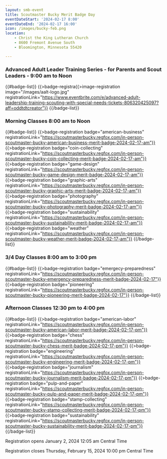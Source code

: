 ```yaml
---
layout: smb-event
title: Scoutmaster Bucky Merit Badge Day
eventDateStart: '2024-02-17 8:00'
eventDateEnd: '2024-02-17 16:00'
icon: /images/bucky-feb.png
location:
    - Christ the King Lutheran Church
    - 8600 Fremont Avenue South
    - Bloomington, Minnesota 55420

---
```


### Advanced Adult Leader Training Series - for Parents and Scout Leaders -  9:00 am to Noon

{{#badge-list}}
{{>badge-registra{{>image-registration image="/images/aalt-logo.jpg" registrationLink="https://www.eventbrite.com/e/advanced-adult-leadership-training-scouting-with-special-needs-tickets-806320425097?aff=oddtdtcreator"}}
{{/badge-list}}

### Morning Classes 8:00 am to Noon

{{#badge-list}}
{{>badge-registration badge="american-business" registrationLink="https://scoutmasterbucky.regfox.com/in-person-scoutmaster-bucky-american-business-merit-badge-2024-02-17-am"}}
{{>badge-registration badge="coin-collecting" registrationLink="https://scoutmasterbucky.regfox.com/in-person-scoutmaster-bucky-coin-collecting-merit-badge-2024-02-17-am"}}
{{>badge-registration badge="game-design" registrationLink="https://scoutmasterbucky.regfox.com/in-person-scoutmaster-bucky-game-design-merit-badge-2024-02-17-am"}}
{{>badge-registration badge="graphic-arts" registrationLink="https://scoutmasterbucky.regfox.com/in-person-scoutmaster-bucky-graphic-arts-merit-badge-2024-02-17-am"}}
{{>badge-registration badge="photography" registrationLink="https://scoutmasterbucky.regfox.com/in-person-scoutmaster-bucky-photography-merit-badge-2024-02-17-am"}}
{{>badge-registration badge="sustainability" registrationLink="https://scoutmasterbucky.regfox.com/in-person-scoutmaster-bucky-sustainability-merit-badge-2024-02-17-am"}}
{{>badge-registration badge="weather" registrationLink="https://scoutmasterbucky.regfox.com/in-person-scoutmaster-bucky-weather-merit-badge-2024-02-17-am"}}
{{/badge-list}}

### 3/4 Day Classes 8:00 am to 3:00 pm

{{#badge-list}}
{{>badge-registration badge="emergecy-preparedness" registrationLink="https://scoutmasterbucky.regfox.com/in-person-scoutmaster-bucky-emergency-preparedness-merit-badge-2024-02-17"}}
{{>badge-registration badge="pioneering" registrationLink="https://scoutmasterbucky.regfox.com/in-person-scoutmaster-bucky-pioneering-merit-badge-2024-02-17"}}
{{/badge-list}}

### Afternoon Classes 12:30 pm to 4:00 pm

{{#badge-list}}
{{>badge-registration badge="american-labor" registrationLink="https://scoutmasterbucky.regfox.com/in-person-scoutmaster-bucky-american-labor-merit-badge-2024-02-17-pm"}}
{{>badge-registration badge="chess" registrationLink="https://scoutmasterbucky.regfox.com/in-person-scoutmaster-bucky-chess-merit-badge-2024-02-17-pm"}}
{{>badge-registration badge="engineering" registrationLink="https://scoutmasterbucky.regfox.com/in-person-scoutmaster-bucky-engineering-merit-badge-2024-02-17-pm"}}
{{>badge-registration badge="journalism" registrationLink="https://scoutmasterbucky.regfox.com/in-person-scoutmaster-bucky-journalism-merit-badge-2024-02-17-pm"}}
{{>badge-registration badge="pulp-and-paper" registrationLink="https://scoutmasterbucky.regfox.com/in-person-scoutmaster-bucky-pulp-and-paper-merit-badge-2024-02-17-pm"}}
{{>badge-registration badge="stamp-collecting" registrationLink="https://scoutmasterbucky.regfox.com/in-person-scoutmaster-bucky-stamp-collecting-merit-badge-2024-02-17-pm"}}
{{>badge-registration badge="sustainability" registrationLink="https://scoutmasterbucky.regfox.com/in-person-scoutmaster-bucky-sustainability-merit-badge-2024-02-17-pm"}}
{{/badge-list}}



Registration opens January 2, 2024 12:05 am Central Time

Registration closes Thursday, February 15, 2024 10:00 pm Central Time